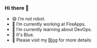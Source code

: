### Hi there 👋

- 😄 I’m not robot.
- 🔭 I’m currently working at FireApps.
- 🌱 I’m currently learning about DevOps.
- 💚 It's Blue.
- 🍄 Please visit my [Blog](http://thedevportfolio.xyz/) for more details

<!--
**duyhenryer/duyhenryer** is a ✨ _special_ ✨ repository because its `README.md` (this file) appears on your GitHub profile.

Here are some ideas to get you started:

- 🔭 I’m currently working on ...
- 🌱 I’m currently learning ...
- 👯 I’m looking to collaborate on ...
- 🤔 I’m looking for help with ...
- 💬 Ask me about ...
- 📫 How to reach me: ...
- 😄 Pronouns: ...
- ⚡ Fun fact: ...
-->
